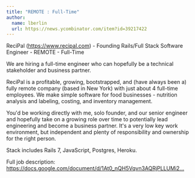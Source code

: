 ```yaml
---
title: "REMOTE : Full-Time"
author:
  name: lberlin
  url: https://news.ycombinator.com/item?id=39217422
---
```

ReciPal (<a href="https:&#x2F;&#x2F;www.recipal.com" rel="nofollow">https:&#x2F;&#x2F;www.recipal.com</a>) - Founding Rails&#x2F;Full Stack Software Engineer - REMOTE - Full-Time

We are hiring a full-time engineer who can hopefully be a technical stakeholder and business partner.

ReciPal is a profitable, growing, bootstrapped, and (have always been a) fully remote company (based in New York) with just about 4 full-time employees. We make simple software for food businesses - nutrition analysis and labeling, costing, and inventory management.

You&#x27;d be working directly with me, solo founder, and our senior engineer and hopefully take on a growing role over time to potentially lead engineering and become a business partner. It&#x27;s a very low key work environment, but independent and plenty of responsibility and ownership for the right person.

Stack includes Rails 7, JavaScript, Postgres, Heroku.

Full job description:
<a href="https:&#x2F;&#x2F;docs.google.com&#x2F;document&#x2F;d&#x2F;1At0_nQH5Vqvn3AQRjPLLUMi2TIypHVtb_IiEMV2FH0U&#x2F;edit?usp=sharing" rel="nofollow">https:&#x2F;&#x2F;docs.google.com&#x2F;document&#x2F;d&#x2F;1At0_nQH5Vqvn3AQRjPLLUMi2...</a>
